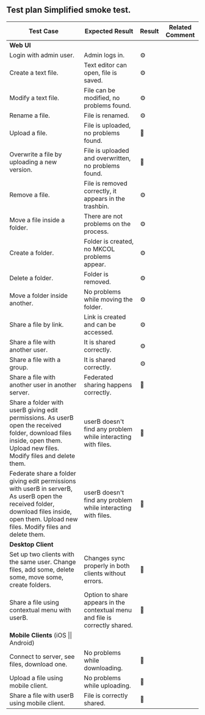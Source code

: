 ## Test plan Simplified smoke test.

| Test Case                                | Expected Result                          | Result      | Related Comment |
| ---------------------------------------- | ---------------------------------------- | ----------- | --------------- |
| **Web UI**                               |                                          |             |                 |
| Login with admin user.                   | Admin logs in.                           | :gear: |                 |
| Create a text file.                      | Text editor can open, file is saved.     | :gear: |                 |
| Modify a text file.                      | File can be modified, no problems found. | :gear: |                 |
| Rename a file.                           | File is renamed.                         | :gear: |                 |
| Upload a file.                           | File is uploaded, no problems found.     | :construction: |                 |
| Overwrite a file by uploading a new version. | File is uploaded and overwritten, no problems found. | :construction: |                 |
| Remove a file.                           | File is removed correctly, it appears in the trashbin. | :gear: |                 |
| Move a file inside a folder.             | There are not problems on the process.   | :gear: |                 |
| Create a folder.                         | Folder is created, no MKCOL problems appear. | :gear: |                 |
| Delete a folder.                         | Folder is removed.                       | :gear: |                 |
| Move a folder inside another.            | No problems while moving the folder.     | :gear: |                 |
| Share a file by link.                    | Link is created and can be accessed.     | :gear: |                 |
| Share a file with another user.          | It is shared correctly.                  | :gear: |                 |
| Share a file with a group.               | It is shared correctly.                  | :gear: |                 |
| Share a file with another user in another server. | Federated sharing happens correctly.      | :construction: |                 |
| Share a folder with userB giving edit permissions. As userB open the received folder, download files inside, open them. Upload new files. Modify files and delete them. | userB doesn't find any problem while interacting with files. | :construction: |                 |
| Federate share a folder giving edit permissions with userB in serverB, As userB open the received folder, download files inside, open them. Upload new files. Modify files and delete them. | userB doesn't find any problem while interacting with files. | :construction: |                 |
| **Desktop Client**                       |                                          |             |                 |
| Set up two clients with the same user. Change files, add some, delete some, move some, create folders. | Changes sync properly in both clients without errors. | :construction: |                 |
| Share a file using contextual menu with userB. | Option to share appears in the contextual menu and file is correctly shared. | :construction: |                 |
| **Mobile Clients** (iOS \|\| Android)    |                                          |             |                 |
| Connect to server, see files, download one. | No problems while downloading.           | :construction: |                 |
| Upload a file using mobile client.       | No problems while uploading.             | :construction: |                 |
| Share a file with userB using mobile client. | File is correctly shared.                | :construction: |                 |



